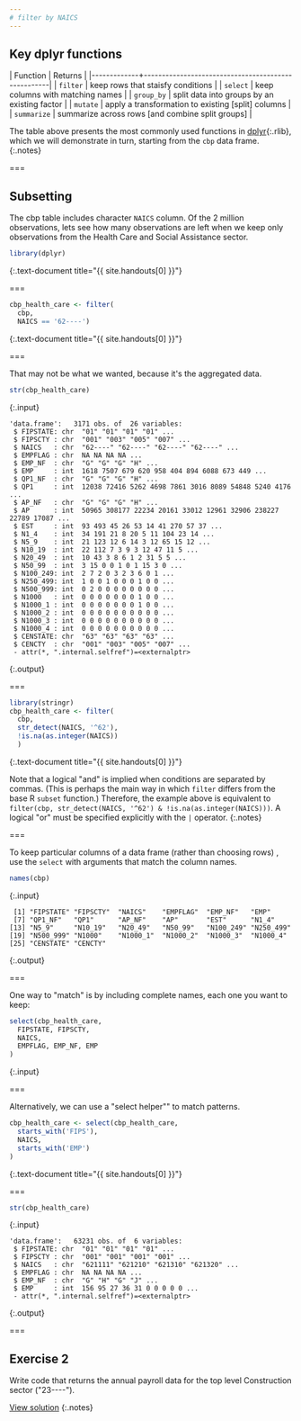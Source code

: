 ```yaml
---
# filter by NAICS
---
```


## Key dplyr functions

| Function    | Returns                                            |
|-------------+----------------------------------------------------|
| `filter`    | keep rows that staisfy conditions                  |
| `select`    | keep columns with matching names                   |
| `group_by`  | split data into groups by an existing factor       |
| `mutate`    | apply a transformation to existing [split] columns |
| `summarize` | summarize across rows [and combine split groups]   |

The table above presents the most commonly used functions in [dplyr](){:.rlib}, which we will demonstrate in turn, starting from the `cbp` data frame.
{:.notes}

===

## Subsetting

The cbp table includes character `NAICS` column. Of the 2 million observations, lets see how many observations are left when we keep only observations from the Health Care and Social Assistance sector.


~~~r
library(dplyr)
~~~
{:.text-document title="{{ site.handouts[0] }}"}

===


~~~r
cbp_health_care <- filter(
  cbp,
  NAICS == '62----')
~~~
{:.text-document title="{{ site.handouts[0] }}"}

===

That may not be what we wanted, because it's the aggregated data.


~~~r
str(cbp_health_care)
~~~
{:.input}
~~~
'data.frame':	3171 obs. of  26 variables:
 $ FIPSTATE: chr  "01" "01" "01" "01" ...
 $ FIPSCTY : chr  "001" "003" "005" "007" ...
 $ NAICS   : chr  "62----" "62----" "62----" "62----" ...
 $ EMPFLAG : chr  NA NA NA NA ...
 $ EMP_NF  : chr  "G" "G" "G" "H" ...
 $ EMP     : int  1618 7507 679 620 958 404 894 6088 673 449 ...
 $ QP1_NF  : chr  "G" "G" "G" "H" ...
 $ QP1     : int  12038 72416 5262 4698 7861 3016 8089 54848 5240 4176 ...
 $ AP_NF   : chr  "G" "G" "G" "H" ...
 $ AP      : int  50965 308177 22234 20161 33012 12961 32906 238227 22789 17087 ...
 $ EST     : int  93 493 45 26 53 14 41 270 57 37 ...
 $ N1_4    : int  34 191 21 8 20 5 11 104 23 14 ...
 $ N5_9    : int  21 123 12 6 14 3 12 65 15 12 ...
 $ N10_19  : int  22 112 7 3 9 3 12 47 11 5 ...
 $ N20_49  : int  10 43 3 8 6 1 2 31 5 5 ...
 $ N50_99  : int  3 15 0 0 1 0 1 15 3 0 ...
 $ N100_249: int  2 7 2 0 3 2 3 6 0 1 ...
 $ N250_499: int  1 0 0 1 0 0 0 1 0 0 ...
 $ N500_999: int  0 2 0 0 0 0 0 0 0 0 ...
 $ N1000   : int  0 0 0 0 0 0 0 1 0 0 ...
 $ N1000_1 : int  0 0 0 0 0 0 0 1 0 0 ...
 $ N1000_2 : int  0 0 0 0 0 0 0 0 0 0 ...
 $ N1000_3 : int  0 0 0 0 0 0 0 0 0 0 ...
 $ N1000_4 : int  0 0 0 0 0 0 0 0 0 0 ...
 $ CENSTATE: chr  "63" "63" "63" "63" ...
 $ CENCTY  : chr  "001" "003" "005" "007" ...
 - attr(*, ".internal.selfref")=<externalptr> 
~~~
{:.output}

===


~~~r
library(stringr)
cbp_health_care <- filter(
  cbp,
  str_detect(NAICS, '^62'),
  !is.na(as.integer(NAICS))
  )
~~~
{:.text-document title="{{ site.handouts[0] }}"}

Note that a logical "and" is implied when conditions are separated by commas.
(This is perhaps the main way in which `filter` differs from the base R `subset`
function.) Therefore, the example above is equivalent to `filter(cbp,
str_detect(NAICS, '^62') & !is.na(as.integer(NAICS)))`. A logical "or" must be
specified explicitly with the `|` operator.
{:.notes}

===

To keep particular columns of a data frame (rather than choosing rows) , use the `select` with arguments that match the column names.


~~~r
names(cbp)
~~~
{:.input}
~~~
 [1] "FIPSTATE" "FIPSCTY"  "NAICS"    "EMPFLAG"  "EMP_NF"   "EMP"     
 [7] "QP1_NF"   "QP1"      "AP_NF"    "AP"       "EST"      "N1_4"    
[13] "N5_9"     "N10_19"   "N20_49"   "N50_99"   "N100_249" "N250_499"
[19] "N500_999" "N1000"    "N1000_1"  "N1000_2"  "N1000_3"  "N1000_4" 
[25] "CENSTATE" "CENCTY"  
~~~
{:.output}

===

One way to "match" is by including complete names, each one you want to keep:


~~~r
select(cbp_health_care,
  FIPSTATE, FIPSCTY,
  NAICS,
  EMPFLAG, EMP_NF, EMP
)
~~~
{:.input}

===

Alternatively, we can use a "select helper"" to match patterns.


~~~r
cbp_health_care <- select(cbp_health_care,
  starts_with('FIPS'),
  NAICS,
  starts_with('EMP')
)
~~~
{:.text-document title="{{ site.handouts[0] }}"}

===


~~~r
str(cbp_health_care)
~~~
{:.input}
~~~
'data.frame':	63231 obs. of  6 variables:
 $ FIPSTATE: chr  "01" "01" "01" "01" ...
 $ FIPSCTY : chr  "001" "001" "001" "001" ...
 $ NAICS   : chr  "621111" "621210" "621310" "621320" ...
 $ EMPFLAG : chr  NA NA NA NA ...
 $ EMP_NF  : chr  "G" "H" "G" "J" ...
 $ EMP     : int  156 95 27 36 31 0 0 0 0 0 ...
 - attr(*, ".internal.selfref")=<externalptr> 
~~~
{:.output}

<!--
===

To complete this section, we sort the 1990 winter animals data by descending order of species name, then by ascending order of weight. Note that `arrange` assumes ascending order unless the variable name is enclosed by `desc()`.


~~~r
sorted <- arrange(animals_1990_winter,
                  desc(species_id), weight)
~~~

~~~
Error in arrange(animals_1990_winter, desc(species_id), weight): object 'animals_1990_winter' not found
~~~
{:.text-document title="{{ site.handouts[0] }}"}


~~~r
head(sorted)
~~~
{:.input}
~~~
Error in head(sorted): object 'sorted' not found
~~~
{:.output}
-->

===

## Exercise 2

Write code that returns the annual payroll data for the top level Construction sector ("23----").

[View solution](#solution-2)
{:.notes}
